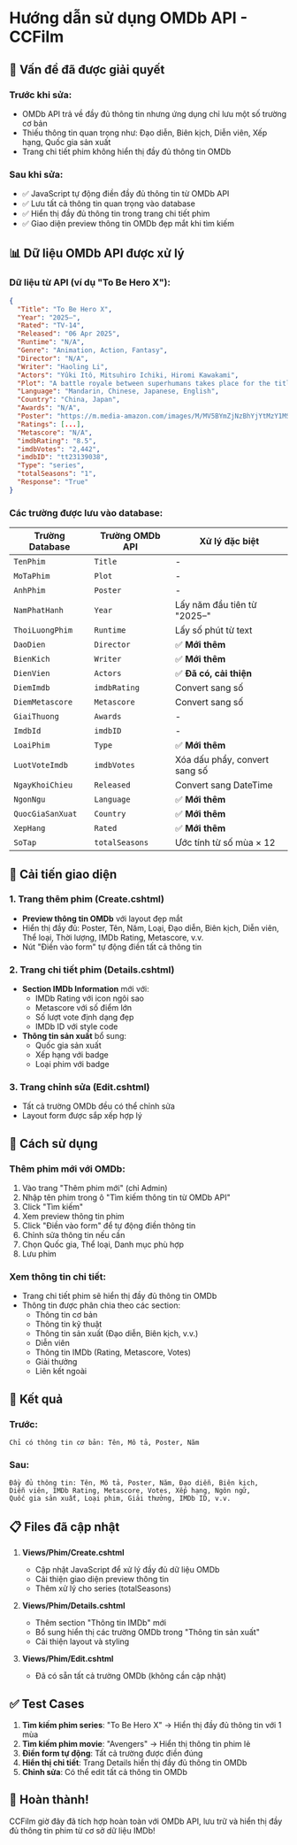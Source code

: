 # Hướng dẫn sử dụng OMDb API - CCFilm

## 🎯 Vấn đề đã được giải quyết

### **Trước khi sửa:**

- OMDb API trả về đầy đủ thông tin nhưng ứng dụng chỉ lưu một số trường cơ bản
- Thiếu thông tin quan trọng như: Đạo diễn, Biên kịch, Diễn viên, Xếp hạng, Quốc gia sản xuất
- Trang chi tiết phim không hiển thị đầy đủ thông tin OMDb

### **Sau khi sửa:**

- ✅ JavaScript tự động điền đầy đủ thông tin từ OMDb API
- ✅ Lưu tất cả thông tin quan trọng vào database
- ✅ Hiển thị đầy đủ thông tin trong trang chi tiết phim
- ✅ Giao diện preview thông tin OMDb đẹp mắt khi tìm kiếm

## 📊 Dữ liệu OMDb API được xử lý

### **Dữ liệu từ API (ví dụ "To Be Hero X"):**

```json
{
  "Title": "To Be Hero X",
  "Year": "2025–",
  "Rated": "TV-14",
  "Released": "06 Apr 2025",
  "Runtime": "N/A",
  "Genre": "Animation, Action, Fantasy",
  "Director": "N/A",
  "Writer": "Haoling Li",
  "Actors": "Yûki Itô, Mitsuhiro Ichiki, Hiromi Kawakami",
  "Plot": "A battle royale between superhumans takes place for the title of X, the most popular hero.",
  "Language": "Mandarin, Chinese, Japanese, English",
  "Country": "China, Japan",
  "Awards": "N/A",
  "Poster": "https://m.media-amazon.com/images/M/MV5BYmZjNzBhYjYtMzY1MS00M2U1LWFjZGQtY2RmY2FiNWE5YzkwXkEyXkFqcGc@._V1_SX300.jpg",
  "Ratings": [...],
  "Metascore": "N/A",
  "imdbRating": "8.5",
  "imdbVotes": "2,442",
  "imdbID": "tt23139038",
  "Type": "series",
  "totalSeasons": "1",
  "Response": "True"
}
```

### **Các trường được lưu vào database:**

| Trường Database  | Trường OMDb API | Xử lý đặc biệt                |
| ---------------- | --------------- | ----------------------------- |
| `TenPhim`        | `Title`         | -                             |
| `MoTaPhim`       | `Plot`          | -                             |
| `AnhPhim`        | `Poster`        | -                             |
| `NamPhatHanh`    | `Year`          | Lấy năm đầu tiên từ "2025–"   |
| `ThoiLuongPhim`  | `Runtime`       | Lấy số phút từ text           |
| `DaoDien`        | `Director`      | ✅ **Mới thêm**               |
| `BienKich`       | `Writer`        | ✅ **Mới thêm**               |
| `DienVien`       | `Actors`        | ✅ **Đã có, cải thiện**       |
| `DiemImdb`       | `imdbRating`    | Convert sang số               |
| `DiemMetascore`  | `Metascore`     | Convert sang số               |
| `GiaiThuong`     | `Awards`        | -                             |
| `ImdbId`         | `imdbID`        | -                             |
| `LoaiPhim`       | `Type`          | ✅ **Mới thêm**               |
| `LuotVoteImdb`   | `imdbVotes`     | Xóa dấu phẩy, convert sang số |
| `NgayKhoiChieu`  | `Released`      | Convert sang DateTime         |
| `NgonNgu`        | `Language`      | ✅ **Mới thêm**               |
| `QuocGiaSanXuat` | `Country`       | ✅ **Mới thêm**               |
| `XepHang`        | `Rated`         | ✅ **Mới thêm**               |
| `SoTap`          | `totalSeasons`  | Ước tính từ số mùa × 12       |

## 🎨 Cải tiến giao diện

### **1. Trang thêm phim (Create.cshtml)**

- **Preview thông tin OMDb** với layout đẹp mắt
- Hiển thị đầy đủ: Poster, Tên, Năm, Loại, Đạo diễn, Biên kịch, Diễn viên, Thể loại, Thời lượng, IMDb Rating, Metascore, v.v.
- Nút "Điền vào form" tự động điền tất cả thông tin

### **2. Trang chi tiết phim (Details.cshtml)**

- **Section IMDb Information** mới với:
  - IMDb Rating với icon ngôi sao
  - Metascore với số điểm lớn
  - Số lượt vote định dạng đẹp
  - IMDb ID với style code
- **Thông tin sản xuất** bổ sung:
  - Quốc gia sản xuất
  - Xếp hạng với badge
  - Loại phim với badge

### **3. Trang chỉnh sửa (Edit.cshtml)**

- Tất cả trường OMDb đều có thể chỉnh sửa
- Layout form được sắp xếp hợp lý

## 🔧 Cách sử dụng

### **Thêm phim mới với OMDb:**

1. Vào trang "Thêm phim mới" (chỉ Admin)
2. Nhập tên phim trong ô "Tìm kiếm thông tin từ OMDb API"
3. Click "Tìm kiếm"
4. Xem preview thông tin phim
5. Click "Điền vào form" để tự động điền thông tin
6. Chỉnh sửa thông tin nếu cần
7. Chọn Quốc gia, Thể loại, Danh mục phù hợp
8. Lưu phim

### **Xem thông tin chi tiết:**

- Trang chi tiết phim sẽ hiển thị đầy đủ thông tin OMDb
- Thông tin được phân chia theo các section:
  - Thông tin cơ bản
  - Thông tin kỹ thuật
  - Thông tin sản xuất (Đạo diễn, Biên kịch, v.v.)
  - Diễn viên
  - Thông tin IMDb (Rating, Metascore, Votes)
  - Giải thưởng
  - Liên kết ngoài

## 🚀 Kết quả

### **Trước:**

```
Chỉ có thông tin cơ bản: Tên, Mô tả, Poster, Năm
```

### **Sau:**

```
Đầy đủ thông tin: Tên, Mô tả, Poster, Năm, Đạo diễn, Biên kịch,
Diễn viên, IMDb Rating, Metascore, Votes, Xếp hạng, Ngôn ngữ,
Quốc gia sản xuất, Loại phim, Giải thưởng, IMDb ID, v.v.
```

## 📋 Files đã cập nhật

1. **Views/Phim/Create.cshtml**

   - Cập nhật JavaScript để xử lý đầy đủ dữ liệu OMDb
   - Cải thiện giao diện preview thông tin
   - Thêm xử lý cho series (totalSeasons)

2. **Views/Phim/Details.cshtml**

   - Thêm section "Thông tin IMDb" mới
   - Bổ sung hiển thị các trường OMDb trong "Thông tin sản xuất"
   - Cải thiện layout và styling

3. **Views/Phim/Edit.cshtml**
   - Đã có sẵn tất cả trường OMDb (không cần cập nhật)

## ✅ Test Cases

1. **Tìm kiếm phim series**: "To Be Hero X" → Hiển thị đầy đủ thông tin với 1 mùa
2. **Tìm kiếm phim movie**: "Avengers" → Hiển thị thông tin phim lẻ
3. **Điền form tự động**: Tất cả trường được điền đúng
4. **Hiển thị chi tiết**: Trang Details hiển thị đầy đủ thông tin OMDb
5. **Chỉnh sửa**: Có thể edit tất cả thông tin OMDb

## 🎉 Hoàn thành!

CCFilm giờ đây đã tích hợp hoàn toàn với OMDb API, lưu trữ và hiển thị đầy đủ thông tin phim từ cơ sở dữ liệu IMDb!
